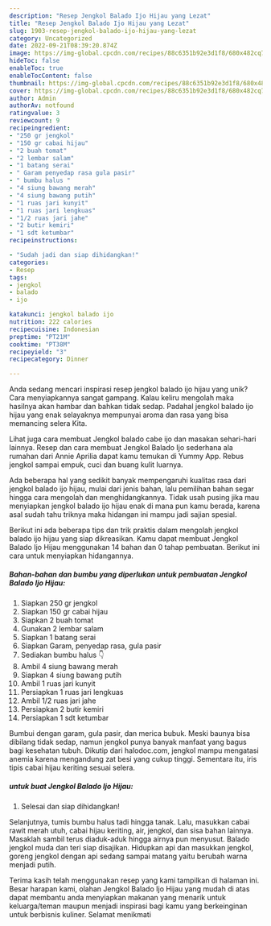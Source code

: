 ```yaml
---
description: "Resep Jengkol Balado Ijo Hijau yang Lezat"
title: "Resep Jengkol Balado Ijo Hijau yang Lezat"
slug: 1903-resep-jengkol-balado-ijo-hijau-yang-lezat
category: Uncategorized
date: 2022-09-21T08:39:20.874Z
image: https://img-global.cpcdn.com/recipes/88c6351b92e3d1f8/680x482cq70/jengkol-balado-ijo-hijau-foto-resep-utama.jpg
hideToc: false
enableToc: true
enableTocContent: false
thumbnail: https://img-global.cpcdn.com/recipes/88c6351b92e3d1f8/680x482cq70/jengkol-balado-ijo-hijau-foto-resep-utama.jpg
cover: https://img-global.cpcdn.com/recipes/88c6351b92e3d1f8/680x482cq70/jengkol-balado-ijo-hijau-foto-resep-utama.jpg
author: Admin
authorAv: notfound
ratingvalue: 3
reviewcount: 9
recipeingredient:
- "250 gr jengkol"
- "150 gr cabai hijau"
- "2 buah tomat"
- "2 lembar salam"
- "1 batang serai"
- " Garam penyedap rasa gula pasir"
- " bumbu halus "
- "4 siung bawang merah"
- "4 siung bawang putih"
- "1 ruas jari kunyit"
- "1 ruas jari lengkuas"
- "1/2 ruas jari jahe"
- "2 butir kemiri"
- "1 sdt ketumbar"
recipeinstructions:

- "Sudah jadi dan siap dihidangkan!"
categories:
- Resep
tags:
- jengkol
- balado
- ijo

katakunci: jengkol balado ijo 
nutrition: 222 calories
recipecuisine: Indonesian
preptime: "PT21M"
cooktime: "PT38M"
recipeyield: "3"
recipecategory: Dinner

---
```





Anda sedang mencari inspirasi resep jengkol balado ijo hijau yang unik? Cara menyiapkannya sangat gampang. Kalau keliru mengolah maka hasilnya akan hambar dan bahkan tidak sedap. Padahal jengkol balado ijo hijau yang enak selayaknya mempunyai aroma dan rasa yang bisa memancing selera Kita.





Lihat juga cara membuat Jengkol balado cabe ijo dan masakan sehari-hari lainnya. Resep dan cara membuat Jengkol Balado Ijo sederhana ala rumahan dari Annie Aprilia dapat kamu temukan di Yummy App. Rebus jengkol sampai empuk, cuci dan buang kulit luarnya.

Ada beberapa hal yang sedikit banyak mempengaruhi kualitas rasa dari jengkol balado ijo hijau, mulai dari jenis bahan, lalu pemilihan bahan segar hingga cara mengolah dan menghidangkannya. Tidak usah pusing jika mau menyiapkan jengkol balado ijo hijau enak di mana pun kamu berada, karena asal sudah tahu triknya maka hidangan ini mampu jadi sajian spesial.






Berikut ini ada beberapa tips dan trik praktis dalam mengolah jengkol balado ijo hijau yang siap dikreasikan. Kamu dapat membuat Jengkol Balado Ijo Hijau menggunakan 14 bahan dan 0 tahap pembuatan. Berikut ini cara untuk menyiapkan hidangannya.

<!--inarticleads1-->

##### Bahan-bahan dan bumbu yang diperlukan untuk pembuatan Jengkol Balado Ijo Hijau:

1. Siapkan 250 gr jengkol
1. Siapkan 150 gr cabai hijau
1. Siapkan 2 buah tomat
1. Gunakan 2 lembar salam
1. Siapkan 1 batang serai
1. Siapkan  Garam, penyedap rasa, gula pasir
1. Sediakan  bumbu halus 👇
1. Ambil 4 siung bawang merah
1. Siapkan 4 siung bawang putih
1. Ambil 1 ruas jari kunyit
1. Persiapkan 1 ruas jari lengkuas
1. Ambil 1/2 ruas jari jahe
1. Persiapkan 2 butir kemiri
1. Persiapkan 1 sdt ketumbar


Bumbui dengan garam, gula pasir, dan merica bubuk. Meski baunya bisa dibilang tidak sedap, namun jengkol punya banyak manfaat yang bagus bagi kesehatan tubuh. Dikutip dari halodoc.com, jengkol mampu mengatasi anemia karena mengandung zat besi yang cukup tinggi. Sementara itu, iris tipis cabai hijau keriting sesuai selera. 

<!--inarticleads2-->

#####  untuk buat Jengkol Balado Ijo Hijau:


1. Selesai dan siap dihidangkan!

Selanjutnya, tumis bumbu halus tadi hingga tanak. Lalu, masukkan cabai rawit merah utuh, cabai hijau keriting, air, jengkol, dan sisa bahan lainnya. Masaklah sambil terus diaduk-aduk hingga airnya pun menyusut. Balado jengkol muda dan teri siap disajikan. Hidupkan api dan masukkan jengkol, goreng jengkol dengan api sedang sampai matang yaitu berubah warna menjadi putih. 

Terima kasih telah menggunakan resep yang kami tampilkan di halaman ini. Besar harapan kami, olahan Jengkol Balado Ijo Hijau yang mudah di atas dapat membantu anda menyiapkan makanan yang menarik untuk keluarga/teman maupun menjadi inspirasi bagi kamu yang berkeinginan untuk berbisnis kuliner. Selamat menikmati
